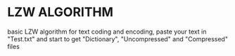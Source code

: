 # LZW ALGORITHM
basic LZW algorithm for text coding and encoding, paste your text in "Test.txt" and start to get "Dictionary", "Uncompressed" and "Compressed" files

